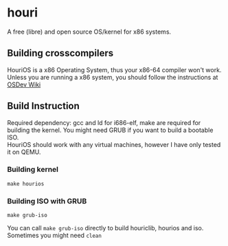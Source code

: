 # houri
A free (libre) and open source OS/kernel for x86 systems.
## Building crosscompilers
HouriOS is a x86 Operating System, thus your x86-64 compiler won't work.
Unless you are running a x86 system, you should follow the instructions at [OSDev Wiki](https://wiki.osdev.org/GCC_Cross-Compiler)
## Build Instruction
Required dependency: gcc and ld for i686-elf, make are required for building the kernel. You might need GRUB if you want to build a bootable ISO.\
HouriOS should work with any virtual machines, however I have only tested it on QEMU.
### Building kernel
```
make hourios
```
### Building ISO with GRUB
```
make grub-iso
```
You can call `make grub-iso` directly to build houriclib, hourios and iso. Sometimes you might need `clean`
